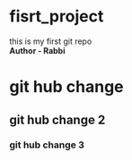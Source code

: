 # fisrt_project
this is my first git repo
</br>
<strong> Author  - Rabbi<strong/>
</br>
<h1> git hub change </h1>
<h2> git hub change 2</h2>
<h3> git hub change 3</h3>
